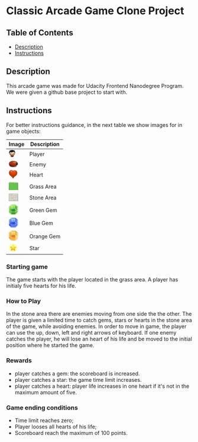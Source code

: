 # Classic Arcade Game Clone Project

## Table of Contents

- [Description](#description)
- [Instructions](#instructions)

## Description
This arcade game was made for Udacity Frontend Nanodegree Program.
We were given a github base project to start with.

## Instructions

For better instructions guidance, in the next table we show images for in game objects:

Image       |   Description
------------|---------------
![player](images/readme/char-boy.jpg) | Player
![enemy](images/readme/enemy-bug.jpg) | Enemy
![heart](images/readme/heart.jpg) | Heart
![grass area](images/readme/grass-block.jpg) | Grass Area
![stone area](images/readme/stone-block.jpg) | Stone Area
![green gem](images/readme/gem-green.jpg) | Green Gem
![blue gem](images/readme/gem-blue.jpg) | Blue Gem
![orange gem](images/readme/gem-orange.jpg) | Orange Gem
![star](images/readme/star.jpg) | Star

### Starting game
The game starts with the player located in the grass area.
A player has initialy five hearts for his life.

### How to Play
In the stone area there are enemies moving from one side the the other.
The player is given a limited time to catch gems, stars or hearts in the stone area of the game, while avoiding enemies.
In order to move in game, the player can use the up, down, left and right arrows of keyboard.
If one enemy catches the player, he will lose an heart of his life and be moved to the initial position where he started the game.

### Rewards
- player catches a gem: the scoreboard is increased.
- player catches a star: the game time limit increases.
- player catches a heart: player life increases in one heart if it's not in the maximum amount of five.

### Game ending conditions
- Time limit reaches zero;
- Player looses all hearts of his life;
- Scoreboard reach the maximum of 100 points.